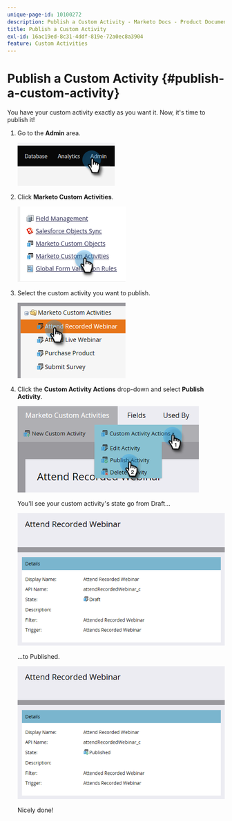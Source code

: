 ```yaml
---
unique-page-id: 10100272
description: Publish a Custom Activity - Marketo Docs - Product Documentation
title: Publish a Custom Activity
exl-id: 16ac19ed-8c31-4ddf-819e-72a0ec8a3904
feature: Custom Activities
---
```

# Publish a Custom Activity {#publish-a-custom-activity}

You have your custom activity exactly as you want it. Now, it's time to publish it!

1. Go to the **Admin** area.

   ![](assets/publish-a-custom-activity-1.png)

1. Click **Marketo Custom Activities**.

   ![](assets/publish-a-custom-activity-2.png)

1. Select the custom activity you want to publish.

   ![](assets/publish-a-custom-activity-3.png)

1. Click the **Custom Activity Actions** drop-down and select **Publish Activity**.

   ![](assets/publish-a-custom-activity-4.png)

   You'll see your custom activity's state go from Draft...

   ![](assets/publish-a-custom-activity-5.png)

   ...to Published.

   ![](assets/publish-a-custom-activity-6.png)

   Nicely done!
